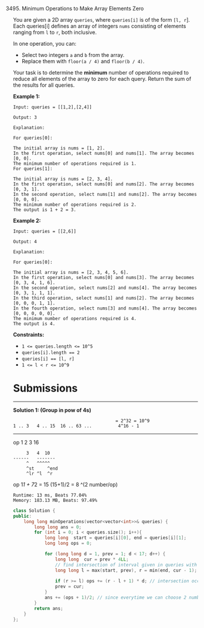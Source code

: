 3495. Minimum Operations to Make Array Elements Zero

You are given a 2D array `queries`, where `queries[i]` is of the form `[l, r`]. Each queries[i] defines an array of integers `nums` consisting of elements ranging from `l` to `r`, both inclusive.

In one operation, you can:

* Select two integers `a` and `b` from the array.
* Replace them with `floor(a / 4)` and `floor(b / 4)`.

Your task is to determine the **minimum** number of operations required to reduce all elements of the array to zero for each query. Return the sum of the results for all queries.

 

**Example 1:**
```
Input: queries = [[1,2],[2,4]]

Output: 3

Explanation:

For queries[0]:

The initial array is nums = [1, 2].
In the first operation, select nums[0] and nums[1]. The array becomes [0, 0].
The minimum number of operations required is 1.
For queries[1]:

The initial array is nums = [2, 3, 4].
In the first operation, select nums[0] and nums[2]. The array becomes [0, 3, 1].
In the second operation, select nums[1] and nums[2]. The array becomes [0, 0, 0].
The minimum number of operations required is 2.
The output is 1 + 2 = 3.
```

**Example 2:**
```
Input: queries = [[2,6]]

Output: 4

Explanation:

For queries[0]:

The initial array is nums = [2, 3, 4, 5, 6].
In the first operation, select nums[0] and nums[3]. The array becomes [0, 3, 4, 1, 6].
In the second operation, select nums[2] and nums[4]. The array becomes [0, 3, 1, 1, 1].
In the third operation, select nums[1] and nums[2]. The array becomes [0, 0, 0, 1, 1].
In the fourth operation, select nums[3] and nums[4]. The array becomes [0, 0, 0, 0, 0].
The minimum number of operations required is 4.
The output is 4.
```
 

**Constraints:**

* `1 <= queries.length <= 10^5`
* `queries[i].length == 2`
* `queries[i] == [l, r]`
* `1 <= l < r <= 10^9`

# Submissions
---
**Solution 1: (Group in pow of 4s)**

                                           = 2^32 = 10^9
    1 .. 3   4 .. 15  16 .. 63 ...          4^16 - 1
   -------   -------  -------           -----------
op    1       2        3                     16


         3   4  10
    ------   ------- 
         ^   ^^^^^
         ^st     ^end
         ^lr ^l  ^r
op   1*1  +  7*2       = 15
                        (15+1)/2 = 8
                               ^(2 number/op)
```
Runtime: 13 ms, Beats 77.04%
Memory: 183.13 MB, Beats: 97.49%
```
```c++
class Solution {
public:
    long long minOperations(vector<vector<int>>& queries) {
        long long ans = 0;
        for (int i = 0; i < queries.size(); i++){
            long long  start = queries[i][0], end = queries[i][1];
            long long ops = 0;

            for (long long d = 1, prev = 1; d < 17; d++) {
                long long  cur = prev * 4LL; 
                // find intersection of interval given in queries with [prev, cur - 1]
                long long l = max(start, prev), r = min(end, cur - 1);
                
                if (r >= l) ops += (r - l + 1) * d; // intersection occurs
                prev = cur;
            }
            ans += (ops + 1)/2; // since everytime we can choose 2 numbers we need atmost ceil(ops / 2) operations
        }
        return ans;
    }
};
```
